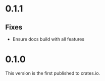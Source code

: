 # 0.1.1

## Fixes

- Ensure docs build with all features

# 0.1.0

This version is the first published to crates.io.
